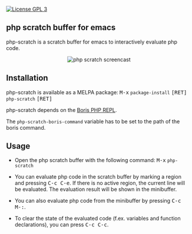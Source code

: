 [![License GPL 3][badge-license]](http://www.gnu.org/licenses/gpl-3.0.txt)

## php scratch buffer for emacs
php-scratch is a scratch buffer for emacs to interactively evaluate php code.

<p align="center">
    <img src="https://raw.github.com/mallt/php-scratch/master/php-scratch.gif" alt="php scratch screencast"/>
</p>

## Installation
php-scratch is available as a MELPA package: <kbd>M-x</kbd> `package-install` <kbd>[RET]</kbd> `php-scratch` <kbd>[RET]</kbd>

php-scratch depends on the [Boris PHP REPL](https://github.com/borisrepl/boris).

The `php-scratch-boris-command` variable has to be set to the path of the boris command.

## Usage
- Open the php scratch buffer with the following command: <kbd>M-x</kbd> `php-scratch`

- You can evaluate php code in the scratch buffer by marking a region and pressing <kbd>C-c C-e</kbd>. If there is no active region, the current line will be evaluated. The evaluation result will be shown in the minibuffer.

- You can also evaluate php code from the minibuffer by pressing <kbd>C-c M-:</kbd>.

- To clear the state of the evaluated code (f.ex. variables and function declarations), you can press <kbd>C-c C-c</kbd>.

[badge-license]: https://img.shields.io/badge/license-GPL_3-green.svg
